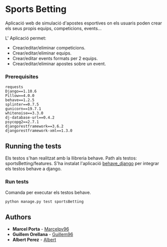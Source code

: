# Sports Betting

Aplicació web de simulació d'apostes esportives on els usuaris poden crear els seus propis equips, competicions, events...

L' Aplicació permet:

* Crear/editar/eliminar competicions.
* Crear/editar/eliminar equips.
* Crear/editar events formats per 2 equips.
* Crear/editar/eliminar apostes sobre un event.

### Prerequisites

```
requests
Django==1.10.6
Pillow==4.0.0
behave==1.2.5
splinter==0.7.5
gunicorn==19.7.1
whitenoise==3.3.0
dj-database-url==0.4.2
psycopg2==2.7.1
djangorestframework==3.6.2
djangorestframework-xml==1.3.0

```

## Running the tests

Els testos s'han realitzat amb la llibreria behave.
Path als testos: sportsBetting/features.
S'ha instalat l'aplicació [behave_django](https://github.com/behave/behave-django) per integrar els testos behave a django.

### Run tests

Comanda per executar els testos behave.

```
python manage.py test sportsBetting
```

## Authors

* **Marcel Porta** - [Marcelpv96](https://github.com/Marcelpv96)
* **Guillem Orellana** - [Guillem96](https://github.com/Guillem96)
* **Albert Perez** - [Albert](https://github.com/albeertito7)

